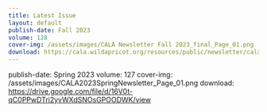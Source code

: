 ```yaml
---
title: Latest Issue
layout: default
publish-date: Fall 2023
volume: 128
cover-img: /assets/images/CALA Newsletter Fall 2023_final_Page_01.png
download: https://cala.wildapricot.org/resources/public/newsletter/cala-newsletter2023_02_fall.pdf
---
```

publish-date: Spring 2023
volume: 127
cover-img: /assets/images/CALA2023SpringNewsletter_Page_01.png
download: https://drive.google.com/file/d/16V0t-qC0PPwDTri2yvWXdSNOsGPOODWK/view
